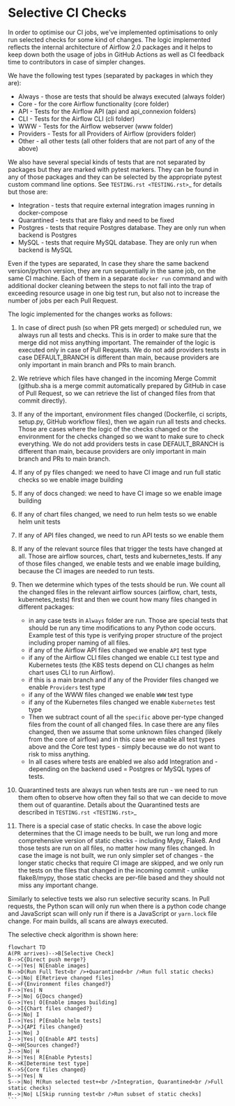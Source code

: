 <!--
 Licensed to the Apache Software Foundation (ASF) under one
 or more contributor license agreements.  See the NOTICE file
 distributed with this work for additional information
 regarding copyright ownership.  The ASF licenses this file
 to you under the Apache License, Version 2.0 (the
 "License"); you may not use this file except in compliance
 with the License.  You may obtain a copy of the License at

   http://www.apache.org/licenses/LICENSE-2.0

 Unless required by applicable law or agreed to in writing,
 software distributed under the License is distributed on an
 "AS IS" BASIS, WITHOUT WARRANTIES OR CONDITIONS OF ANY
 KIND, either express or implied.  See the License for the
 specific language governing permissions and limitations
 under the License.
 -->

# Selective CI Checks

In order to optimise our CI jobs, we've implemented optimisations to only run selected checks for some
kind of changes. The logic implemented reflects the internal architecture of Airflow 2.0 packages
and it helps to keep down both the usage of jobs in GitHub Actions as well as CI feedback time to
contributors in case of simpler changes.

We have the following test types (separated by packages in which they are):

* Always - those are tests that should be always executed (always folder)
* Core - for the core Airflow functionality (core folder)
* API - Tests for the Airflow API (api and api_connexion folders)
* CLI - Tests for the Airflow CLI (cli folder)
* WWW - Tests for the Airflow webserver (www folder)
* Providers - Tests for all Providers of Airflow (providers folder)
* Other - all other tests (all other folders that are not part of any of the above)

We also have several special kinds of tests that are not separated by packages but they are marked with
pytest markers. They can be found in any of those packages and they can be selected by the appropriate
pytest custom command line options. See `TESTING.rst <TESTING.rst>`_ for details but those are:

* Integration - tests that require external integration images running in docker-compose
* Quarantined - tests that are flaky and need to be fixed
* Postgres - tests that require Postgres database. They are only run when backend is Postgres
* MySQL - tests that require MySQL database. They are only run when backend is MySQL

Even if the types are separated, In case they share the same backend version/python version, they are
run sequentially in the same job, on the same CI machine. Each of them in a separate `docker run` command
and with additional docker cleaning between the steps to not fall into the trap of exceeding resource
usage in one big test run, but also not to increase the number of jobs per each Pull Request.

The logic implemented for the changes works as follows:

1) In case of direct push (so when PR gets merged) or scheduled run, we always run all tests and checks.
   This is in order to make sure that the merge did not miss anything important. The remainder of the logic
   is executed only in case of Pull Requests. We do not add providers tests in case DEFAULT_BRANCH is
   different than main, because providers are only important in main branch and PRs to main branch.

2) We retrieve which files have changed in the incoming Merge Commit (github.sha is a merge commit
   automatically prepared by GitHub in case of Pull Request, so we can retrieve the list of changed
   files from that commit directly).

3) If any of the important, environment files changed (Dockerfile, ci scripts, setup.py, GitHub workflow
   files), then we again run all tests and checks. Those are cases where the logic of the checks changed
   or the environment for the checks changed so we want to make sure to check everything. We do not add
   providers tests in case DEFAULT_BRANCH is different than main, because providers are only
   important in main branch and PRs to main branch.

4) If any of py files changed: we need to have CI image and run full static checks so we enable image building

5) If any of docs changed: we need to have CI image so we enable image building

6) If any of chart files changed, we need to run helm tests so we enable helm unit tests

7) If any of API files changed, we need to run API tests so we enable them

8) If any of the relevant source files that trigger the tests have changed at all. Those are airflow
   sources, chart, tests and kubernetes_tests. If any of those files changed, we enable tests and we
   enable image building, because the CI images are needed to run tests.

9) Then we determine which types of the tests should be run. We count all the changed files in the
   relevant airflow sources (airflow, chart, tests, kubernetes_tests) first and then we count how many
   files changed in different packages:

    * in any case tests in `Always` folder are run. Those are special tests that should be run any time
       modifications to any Python code occurs. Example test of this type is verifying proper structure of
       the project including proper naming of all files.
    * if any of the Airflow API files changed we enable `API` test type
    * if any of the Airflow CLI files changed we enable `CLI` test type and Kubernetes tests (the
        K8S tests depend on CLI changes as helm chart uses CLI to run Airflow).
    * if this is a main branch and if any of the Provider files changed we enable `Providers` test type
    * if any of the WWW files changed we enable `WWW` test type
    * if any of the Kubernetes files changed we enable `Kubernetes` test type
    * Then we subtract count of all the `specific` above per-type changed files from the count of
      all changed files. In case there are any files changed, then we assume that some unknown files
      changed (likely from the core of airflow) and in this case we enable all test types above and the
      Core test types - simply because we do not want to risk to miss anything.
    * In all cases where tests are enabled we also add Integration and - depending on
      the backend used = Postgres or MySQL types of tests.

10) Quarantined tests are always run when tests are run - we need to run them often to observe how
    often they fail so that we can decide to move them out of quarantine. Details about the
    Quarantined tests are described in `TESTING.rst <TESTING.rst>`_

11) There is a special case of static checks. In case the above logic determines that the CI image
    needs to be built, we run long and more comprehensive version of static checks - including
    Mypy, Flake8. And those tests are run on all files, no matter how many files changed.
    In case the image is not built, we run only simpler set of changes - the longer static checks
    that require CI image are skipped, and we only run the tests on the files that changed in the incoming
    commit - unlike flake8/mypy, those static checks are per-file based and they should not miss any
    important change.

Similarly to selective tests we also run selective security scans. In Pull requests,
the Python scan will only run when there is a python code change and JavaScript scan will only run if
there is a JavaScript or `yarn.lock` file change. For main builds, all scans are always executed.

The selective check algorithm is shown here:


````mermaid
flowchart TD
A(PR arrives)-->B[Selective Check]
B-->C{Direct push merge?}
C-->|Yes| N[Enable images]
N-->D(Run Full Test<br />+Quarantined<br />Run full static checks)
C-->|No| E[Retrieve changed files]
E-->F{Environment files changed?}
F-->|Yes| N
F-->|No| G{Docs changed}
G-->|Yes| O[Enable images building]
O-->I{Chart files changed?}
G-->|No| I
I-->|Yes| P[Enable helm tests]
P-->J{API files changed}
I-->|No| J
J-->|Yes| Q[Enable API tests]
Q-->H{Sources changed?}
J-->|No| H
H-->|Yes| R[Enable Pytests]
R-->K[Determine test type]
K-->S{Core files changed}
S-->|Yes| N
S-->|No| M(Run selected test+<br />Integration, Quarantined<br />Full static checks)
H-->|No| L[Skip running test<br />Run subset of static checks]
```
